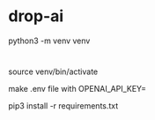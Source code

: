 # drop-ai

python3 -m venv venv

#

source venv/bin/activate

make .env file with
OPENAI_API_KEY=

pip3 install -r requirements.txt

